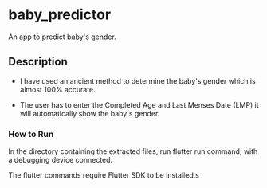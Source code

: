 # baby_predictor

An app to predict baby's gender.

## Description

- I have used an ancient method to determine the baby's gender which is almost 100% accurate.

- The user has to enter the Completed Age and Last Menses Date (LMP) it will automatically show the baby's gender.

### How to Run

In the directory containing the extracted files, run flutter run command, with a debugging device connected.

The flutter commands require Flutter SDK to be installed.s